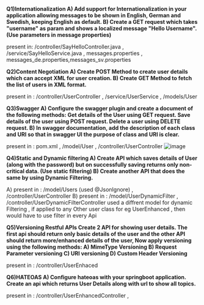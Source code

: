 **Q1)Internationalization 
A) Add support for Internationalization in your application allowing messages to be shown in English, German and Swedish, keeping English as default.
B) Create a GET request which takes "username" as param and shows a localized message "Hello Username". (Use parameters in message properties)**

present in: /controller/SayHelloController.java , /service/SayHelloService.java , messages.properties , messages_de.properties,messages_sv.properties

**Q2)Content Negotiation
A) Create POST Method to create user details which can accept XML for user creation. 
B) Create GET Method to fetch the list of users in XML format.**

present in : /controller/UserController , /service/UserService , /models/User

**Q3)Swagger 
A) Configure the swagger plugin and create a document of the following methods: Get details of the User using GET request.
Save details of the user using POST request. Delete a user using DELETE request.
B) In swagger documentation, add the description of each class and URI so that in swagger UI the purpose of class and URI is clear.**

present in : pom.xml , /model/User , /controller/UserController
![image](https://github.com/user-attachments/assets/76fc4b8a-f839-4dda-a25a-e57300c72098)

**Q4)Static and Dynamic filtering 
A) Create API which saves details of User (along with the password) but on successfully saving returns only non-critical data. (Use static filtering) 
B) Create another API that does the same by using Dynamic Filtering.**

A) present in : /model/Users (used @JsonIgnore) , /controller/UserController
B) present in : /model/UserDynamicFilter  , /controller/UserDynamicFilterController
used a diffrent model for dynamic Filtering , if applied to any Other user class for eg UserEnhanced , then would have to use filter in every Api

**Q5)Versioning Restful APIs Create 2 API for showing user details. 
The first api should return only basic details of the user and the other API should return more/enhanced details of the user, Now apply versioning using the following methods:
A) MimeType Versioning B) Request Parameter versioning C) URI versioning D) Custom Header Versioning**

present in : /controller/UserEnhaced

**Q6)HATEOAS A) Configure hateoas with your springboot application. Create an api which returns User Details along with url to show all topics.**

present in : /controller/UserEnhancedController , 





